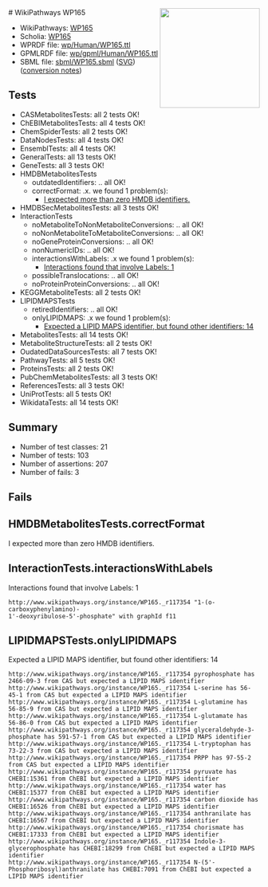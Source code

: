 <img style="float: right; width: 200px" src="../logo.png" />
# WikiPathways WP165

* WikiPathways: [WP165](https://identifiers.org/wikipathways:WP165)
* Scholia: [WP165](https://scholia.toolforge.org/wikipathways/WP165)
* WPRDF file: [wp/Human/WP165.ttl](../wp/Human/WP165.ttl)
* GPMLRDF file: [wp/gpml/Human/WP165.ttl](../wp/gpml/Human/WP165.ttl)
* SBML file: [sbml/WP165.sbml](../sbml/WP165.sbml) ([SVG](../sbml/WP165.svg)) ([conversion notes](../sbml/WP165.txt))

## Tests
* CASMetabolitesTests: all 2 tests OK!
* ChEBIMetabolitesTests: all 4 tests OK!
* ChemSpiderTests: all 2 tests OK!
* DataNodesTests: all 4 tests OK!
* EnsemblTests: all 4 tests OK!
* GeneralTests: all 13 tests OK!
* GeneTests: all 3 tests OK!
* HMDBMetabolitesTests
    * outdatedIdentifiers: .. all OK!
    * correctFormat: .x. we found 1 problem(s):
        * [I expected more than zero HMDB identifiers.](#ad154c1e)
* HMDBSecMetabolitesTests: all 3 tests OK!
* InteractionTests
    * noMetaboliteToNonMetaboliteConversions: .. all OK!
    * noNonMetaboliteToMetaboliteConversions: .. all OK!
    * noGeneProteinConversions: .. all OK!
    * nonNumericIDs: .. all OK!
    * interactionsWithLabels: .x we found 1 problem(s):
        * [Interactions found that involve Labels: 1](#630d2678)
    * possibleTranslocations: .. all OK!
    * noProteinProteinConversions: .. all OK!
* KEGGMetaboliteTests: all 2 tests OK!
* LIPIDMAPSTests
    * retiredIdentifiers: .. all OK!
    * onlyLIPIDMAPS: .x we found 1 problem(s):
        * [Expected a LIPID MAPS identifier, but found other identifiers: 14](#d0bfb67c)
* MetabolitesTests: all 14 tests OK!
* MetaboliteStructureTests: all 2 tests OK!
* OudatedDataSourcesTests: all 7 tests OK!
* PathwayTests: all 5 tests OK!
* ProteinsTests: all 2 tests OK!
* PubChemMetabolitesTests: all 3 tests OK!
* ReferencesTests: all 3 tests OK!
* UniProtTests: all 5 tests OK!
* WikidataTests: all 14 tests OK!


## Summary

* Number of test classes: 21
* Number of tests: 103
* Number of assertions: 207
* Number of fails: 3

## Fails

<a name="ad154c1e" />

## HMDBMetabolitesTests.correctFormat

I expected more than zero HMDB identifiers.
<a name="630d2678" />

## InteractionTests.interactionsWithLabels

Interactions found that involve Labels: 1
```
http://www.wikipathways.org/instance/WP165._r117354 "1-(o-carboxyphenylamino)-
1'-deoxyribulose-5'-phosphate" with graphId f11
```

<a name="d0bfb67c" />

## LIPIDMAPSTests.onlyLIPIDMAPS

Expected a LIPID MAPS identifier, but found other identifiers: 14
```
http://www.wikipathways.org/instance/WP165._r117354 pyrophosphate has 2466-09-3 from CAS but expected a LIPID MAPS identifier
http://www.wikipathways.org/instance/WP165._r117354 L-serine has 56-45-1 from CAS but expected a LIPID MAPS identifier
http://www.wikipathways.org/instance/WP165._r117354 L-glutamine has 56-85-9 from CAS but expected a LIPID MAPS identifier
http://www.wikipathways.org/instance/WP165._r117354 L-glutamate has 56-86-0 from CAS but expected a LIPID MAPS identifier
http://www.wikipathways.org/instance/WP165._r117354 glyceraldehyde-3-phosphate has 591-57-1 from CAS but expected a LIPID MAPS identifier
http://www.wikipathways.org/instance/WP165._r117354 L-tryptophan has 73-22-3 from CAS but expected a LIPID MAPS identifier
http://www.wikipathways.org/instance/WP165._r117354 PRPP has 97-55-2 from CAS but expected a LIPID MAPS identifier
http://www.wikipathways.org/instance/WP165._r117354 pyruvate has CHEBI:15361 from ChEBI but expected a LIPID MAPS identifier
http://www.wikipathways.org/instance/WP165._r117354 water has CHEBI:15377 from ChEBI but expected a LIPID MAPS identifier
http://www.wikipathways.org/instance/WP165._r117354 carbon dioxide has CHEBI:16526 from ChEBI but expected a LIPID MAPS identifier
http://www.wikipathways.org/instance/WP165._r117354 anthranilate has CHEBI:16567 from ChEBI but expected a LIPID MAPS identifier
http://www.wikipathways.org/instance/WP165._r117354 chorismate has CHEBI:17333 from ChEBI but expected a LIPID MAPS identifier
http://www.wikipathways.org/instance/WP165._r117354 Indole-3-glycerophosphate has CHEBI:18299 from ChEBI but expected a LIPID MAPS identifier
http://www.wikipathways.org/instance/WP165._r117354 N-(5'-Phosphoribosyl)anthranilate has CHEBI:7091 from ChEBI but expected a LIPID MAPS identifier
```


